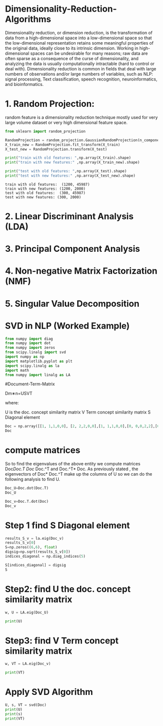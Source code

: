 
# Dimensionality-Reduction-Algorithms
Dimensionality reduction, or dimension reduction, is the transformation of data from a high-dimensional space into a low-dimensional space so that the low-dimensional representation retains some meaningful properties of the original data, ideally close to its intrinsic dimension. Working in high-dimensional spaces can be undesirable for many reasons; raw data are often sparse as a consequence of the curse of dimensionality, and analyzing the data is usually computationally intractable (hard to control or deal with). Dimensionality reduction is common in fields that deal with large numbers of observations and/or large numbers of variables, such as NLP: signal processing, Text classification, speech recognition, neuroinformatics, and bioinformatics.
# 1. Random Projection:
random feature is a dimensionality reduction technique mostly used for very large volume dataset or very high dimensional feature space.
```python
from sklearn import random_projection

RandomProjection = random_projection.GaussianRandomProjection(n_components=2000)
X_train_new = RandomProjection.fit_transform(X_train)
X_test_new = RandomProjection.transform(X_test)

print("train with old features: ",np.array(X_train).shape)
print("train with new features:" ,np.array(X_train_new).shape)

print("test with old features: ",np.array(X_test).shape)
print("test with new features:" ,np.array(X_test_new).shape)
```
```
train with old features:  (1200, 45987)
train with new features: (1200, 2000)
test with old features:  (300, 45987)
test with new features: (300, 2000)
```
# 2. Linear Discriminant Analysis (LDA)
# 3. Principal Component Analysis
# 4. Non-negative Matrix Factorization (NMF)
# 5. Singular Value Decomposition

# SVD in NLP (Worked Example) 

```python
from numpy import diag
from numpy import dot
from numpy import zeros
from scipy.linalg import svd
import numpy as np
import matplotlib.pyplot as plt
import scipy.linalg as la
import math
from numpy import linalg as LA

```
#Document-Term-Matrix

 
Dm∗n=USVT
 
where:

U is the doc. concept similarity matrix
V Term concept similarity matrix
S Diagonal element

```python
Doc = np.array([[1, 1,1,0,0], [2, 2,2,0,0],[1, 1,1,0,0],[0, 0,0,2,2],[0, 0,0,3,3],[0, 0,0,1,1]])
Doc
```

# compute matrices
So to find the eigenvalues of the above entity we compute matrices Doc*Doc.T Doc* Doc.^T and Doc.^T* Doc. As previously stated , the eigenvectors of Doc* Doc.^T make up the columns of U so we can do the following analysis to find U.
```python
Doc_U=Doc.dot(Doc.T)
Doc_U
```
 
```python
Doc_v=Doc.T.dot(Doc)
Doc_v
```

# Step 1 find S Diagonal element
```python
results_S_v = la.eig(Doc_v)
results_S_v[0] 
S=np.zeros((6,6), float)
digsig=np.sqrt(results_S_v[0])
indices_diagonal = np.diag_indices(5)

S[indices_diagonal] = digsig
S

```

# Step2: find U the doc. concept similarity matrix


```python
w, U = LA.eig(Doc_U)

print(U)

```
# Step3: find V Term concept similarity matrix

```python
w, VT = LA.eig(Doc_v)

print(VT)
```

# Apply SVD Algorithm

```python
U, s, VT = svd(Doc)
print(U)
print(s)
print(VT)
```







